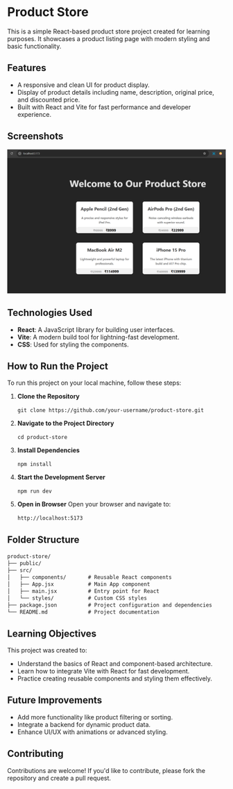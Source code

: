 # Product Store

This is a simple React-based product store project created for learning purposes. It showcases a product listing page with modern styling and basic functionality.

## Features
- A responsive and clean UI for product display.
- Display of product details including name, description, original price, and discounted price.
- Built with React and Vite for fast performance and developer experience.

## Screenshots
![Product Store Screenshot](./src/assets/screenshot.png)

## Technologies Used
- **React**: A JavaScript library for building user interfaces.
- **Vite**: A modern build tool for lightning-fast development.
- **CSS**: Used for styling the components.

## How to Run the Project
To run this project on your local machine, follow these steps:

1. **Clone the Repository**

   `git clone https://github.com/your-username/product-store.git`

2. **Navigate to the Project Directory**

    `cd product-store`

3. **Install Dependencies**

    `npm install`

4. **Start the Development Server**

    `npm run dev`

5. **Open in Browser** Open your browser and navigate to:

    `http://localhost:5173`

## Folder Structure

```
product-store/
├── public/
├── src/
│   ├── components/       # Reusable React components
│   ├── App.jsx           # Main App component
│   ├── main.jsx          # Entry point for React
│   └── styles/           # Custom CSS styles
├── package.json          # Project configuration and dependencies
└── README.md             # Project documentation
```

## Learning Objectives
This project was created to:

- Understand the basics of React and component-based architecture.
- Learn how to integrate Vite with React for fast development.
- Practice creating reusable components and styling them effectively.

## Future Improvements
- Add more functionality like product filtering or sorting.
- Integrate a backend for dynamic product data.
- Enhance UI/UX with animations or advanced styling.

## Contributing
Contributions are welcome! If you'd like to contribute, please fork the repository and create a pull request.
